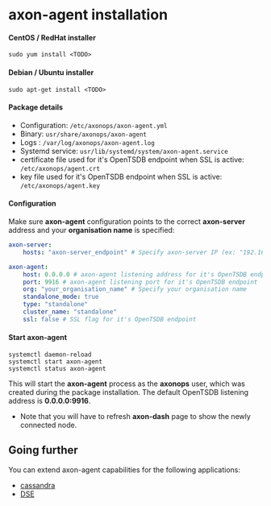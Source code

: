 # axon-agent installation

#### CentOS / RedHat installer
``` -
sudo yum install <TODO>
```
#### Debian / Ubuntu installer
``` -
sudo apt-get install <TODO>
```

#### Package details

* Configuration: `/etc/axonops/axon-agent.yml`
* Binary: `usr/share/axonops/axon-agent`
* Logs : `/var/log/axonops/axon-agent.log`
* Systemd service: `usr/lib/systemd/system/axon-agent.service`
* certificate file used for it's OpenTSDB endpoint when SSL is active: `/etc/axonops/agent.crt`
* key file used for it's OpenTSDB endpoint when SSL is active: `/etc/axonops/agent.key `


#### Configuration
Make sure **axon-agent** configuration points to the correct **axon-server** address and your **organisation name** is specified:

``` yaml hl_lines="2 7"
axon-server:
    hosts: "axon-server_endpoint" # Specify axon-server IP (ex: "192.168.0.5")

axon-agent:
    host: 0.0.0.0 # axon-agent listening address for it's OpenTSDB endpoint
    port: 9916 # axon-agent listening port for it's OpenTSDB endpoint
    org: "your_organisation_name" # Specify your organisation name
    standalone_mode: true
    type: "standalone"
    cluster_name: "standalone"
    ssl: false # SSL flag for it's OpenTSDB endpoint
```

#### Start axon-agent

``` -
systemctl daemon-reload
systemctl start axon-agent
systemctl status axon-agent
```

This will start the **axon-agent** process as the **axonops** user, which was created during the package installation. The default OpenTSDB listening address is **0.0.0.0:9916**.

* Note that you will have to refresh **axon-dash** page to show the newly connected node.

## Going further

You can extend axon-agent capabilities for the following applications:

* [cassandra](../cassandra-agent/install.md)
* [DSE](../dse-agent/install.md)